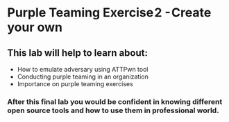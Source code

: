 # Purple Teaming Exercise 2 - Create your own
## This lab will help to learn about:
* How to emulate adversary using ATTPwn tool
* Conducting purple teaming in an organization
* Importance on purple teaming exercises
### After this final lab you would be confident in knowing different open source tools and how to use them in professional world.
 
